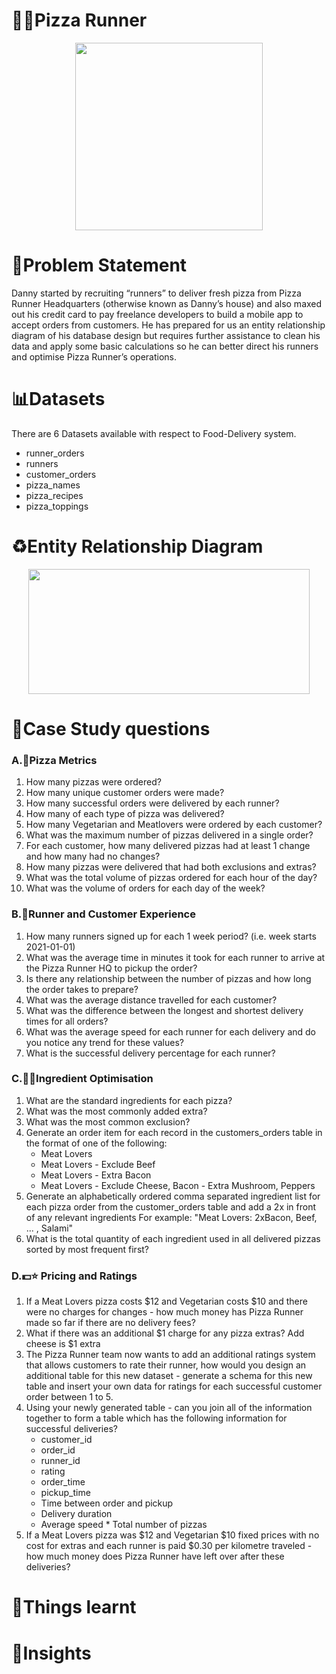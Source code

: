 # 🍕🛵Pizza Runner
<p align = "center">
<img width="300" height="300" src = "https://8weeksqlchallenge.com/images/case-study-designs/2.png"> 
</p>

# 🔢Problem Statement
Danny started by recruiting “runners” to deliver fresh pizza from Pizza Runner Headquarters (otherwise known as Danny’s house) and also maxed out his credit card to pay freelance developers to build a mobile app to accept orders from customers. He has prepared for us an entity relationship diagram of his database design but requires further assistance to clean his data and apply some basic calculations so he can better direct his runners and optimise Pizza Runner’s operations.

# 📊Datasets
There are 6 Datasets available with respect to Food-Delivery system.
* runner_orders
* runners
* customer_orders
* pizza_names
* pizza_recipes
* pizza_toppings

# ♻️Entity Relationship Diagram
<p align = "center">
<img src = "https://github.com/KavetiShivanjali/8-Week-SQL-Challenge-Data-with-Danny/assets/30626886/06b7e81c-7dbf-4da3-8b54-abf8ceee8e49.png" width="450" height="200">
</p>

# 🤔Case Study questions
<h3> A.🍕Pizza Metrics </h3>
          
   1. How many pizzas were ordered?
   2. How many unique customer orders were made?
   3. How many successful orders were delivered by each runner?
   4. How many of each type of pizza was delivered?
   5. How many Vegetarian and Meatlovers were ordered by each customer?
   6. What was the maximum number of pizzas delivered in a single order?
   7. For each customer, how many delivered pizzas had at least 1 change and how many had no changes?
   8. How many pizzas were delivered that had both exclusions and extras?
   9. What was the total volume of pizzas ordered for each hour of the day?
   10. What was the volume of orders for each day of the week?
    
 <h3> B.🛃Runner and Customer Experience</h3>
 
   1. How many runners signed up for each 1 week period? (i.e. week starts 2021-01-01)
   2. What was the average time in minutes it took for each runner to arrive at the Pizza Runner HQ to pickup the order?
   3. Is there any relationship between the number of pizzas and how long the order takes to prepare?
   4. What was the average distance travelled for each customer?
   5. What was the difference between the longest and shortest delivery times for all orders?
   6. What was the average speed for each runner for each delivery and do you notice any trend for these values?
   7. What is the successful delivery percentage for each runner?
 
 <h3> C.🥩🥔Ingredient Optimisation</h3>
 
   1. What are the standard ingredients for each pizza?
   2. What was the most commonly added extra?
   3. What was the most common exclusion?
   4. Generate an order item for each record in the customers_orders table in the format of one of the following:
      * Meat Lovers
      * Meat Lovers - Exclude Beef
      * Meat Lovers - Extra Bacon
      * Meat Lovers - Exclude Cheese, Bacon - Extra Mushroom, Peppers
   5. Generate an alphabetically ordered comma separated ingredient list for each pizza order from the customer_orders table and add a 2x in front of any  relevant ingredients
For example: "Meat Lovers: 2xBacon, Beef, ... , Salami"
   6. What is the total quantity of each ingredient used in all delivered pizzas sorted by most frequent first?
 
 <h3> D.💵⭐ Pricing and Ratings</h3>
  
   1. If a Meat Lovers pizza costs $12 and Vegetarian costs $10 and there were no charges for changes - how much money has Pizza Runner made so far if there are no delivery fees?
   2. What if there was an additional $1 charge for any pizza extras?
      Add cheese is $1 extra
   3. The Pizza Runner team now wants to add an additional ratings system that allows customers to rate their runner, how would you design an additional table for this new dataset - generate a schema for this new table and insert your own data for ratings for each successful customer order between 1 to 5.
   4. Using your newly generated table - can you join all of the information together to form a table which has the following information for successful deliveries?
      * customer_id
      * order_id
      * runner_id
      * rating
      * order_time
      * pickup_time
      * Time between order and pickup
      * Delivery duration
      * Average speed
     * Total number of pizzas
  5. If a Meat Lovers pizza was $12 and Vegetarian $10 fixed prices with no cost for extras and each runner is paid $0.30 per kilometre traveled - how much money does Pizza Runner have left over after these deliveries?
  
# 📝Things learnt

# 🤨Insights

   
